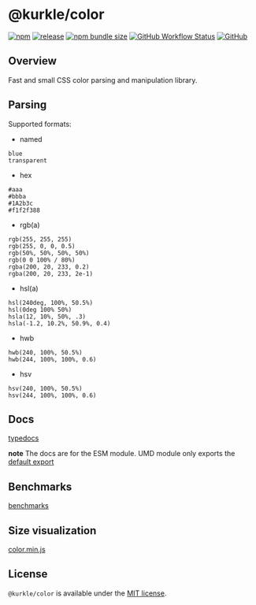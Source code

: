 # @kurkle/color

[![npm](https://img.shields.io/npm/v/@kurkle/color?style=plastic)](https://www.npmjs.com/package/@kurkle/color) [![release](https://img.shields.io/github/release/kurkle/color.svg?style=plastic)](https://github.com/kurkle/color/releases/latest) [![npm bundle size](https://img.shields.io/bundlephobia/minzip/@kurkle/color?style=plastic)](https://www.npmjs.com/package/@kurkle/color) [![GitHub Workflow Status](https://img.shields.io/github/actions/workflow/status/kurkle/color/ci.yml?style=plastic)](https://github.com/kurkle/color) [![GitHub](https://img.shields.io/github/license/kurkle/color?style=plastic)](https://github.com/kurkle/color/blob/main/LICENSE.md)

## Overview

Fast and small CSS color parsing and manipulation library.

## Parsing

Supported formats:

- named

```text
blue
transparent
```

- hex

```text
#aaa
#bbba
#1A2b3c
#f1f2f388
```

- rgb(a)

```text
rgb(255, 255, 255)
rgb(255, 0, 0, 0.5)
rgb(50%, 50%, 50%, 50%)
rgb(0 0 100% / 80%)
rgba(200, 20, 233, 0.2)
rgba(200, 20, 233, 2e-1)
```

- hsl(a)

```text
hsl(240deg, 100%, 50.5%)
hsl(0deg 100% 50%)
hsla(12, 10%, 50%, .3)
hsla(-1.2, 10.2%, 50.9%, 0.4)
```

- hwb

```text
hwb(240, 100%, 50.5%)
hwb(244, 100%, 100%, 0.6)
```

- hsv

```text
hsv(240, 100%, 50.5%)
hsv(244, 100%, 100%, 0.6)
```

## Docs

[typedocs](https://kurkle.github.io/color/)

**note** The docs are for the ESM module. UMD module only exports the [default export](https://kurkle.github.io/color/modules.html#default)

## Benchmarks

[benchmarks](https://kurkle.github.io/color/dev/bench/)

## Size visualization

[color.min.js](https://kurkle.github.io/color/stats.html)

## License

`@kurkle/color` is available under the [MIT license](https://github.com/kurkle/color/blob/main/LICENSE.md).

